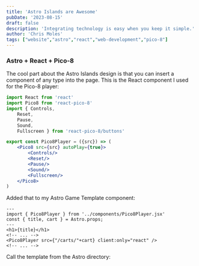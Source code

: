```yaml
---
title: 'Astro Islands are Awesome'
pubDate: '2023-08-15'
draft: false
description: 'Integrating technology is easy when you keep it simple.'
author: 'Chris Moles'
tags: ["website","astro","react","web-development","pico-8"]
---
```


### Astro + React + Pico-8

The cool part about the Astro Islands design is that you can insert a component
of any type into the page. This is the React component I used for the Pico-8
player:

```jsx
import React from 'react'
import Pico8 from 'react-pico-8'
import { Controls,
    Reset,
    Pause,
    Sound,
    Fullscreen } from 'react-pico-8/buttons'

export const Pico8Player = ({src}) => (
    <Pico8 src={src} autoPlay={true}>
        <Controls/>
        <Reset/>
        <Pause/>
        <Sound/>
        <Fullscreen/>
    </Pico8>
)
```

Added that to my Astro Game Template component:

```astro
---
import { Pico8Player } from '../components/Pico8Player.jsx'
const { title, cart } = Astro.props;
---
<h1>{title}</h1>
<!-- ... -->
<Pico8Player src={"/carts/"+cart} client:only="react" />
<!-- ... -->
```

Call the template from the Astro directory:

```astro
---
import MarkdownGameLayout from './layouts/MarkdownGameLayout.astro'
//...
const game = Astro.props;
const { Content } = await game.render();
---
<GamePost {...game.data}>
	<Content />
</GamePost>
```

And by adding a few lines to a Markdown file, I can host a game on my website:

```markdown
---
title: Ghost Hunter
layout: MarkdownGameLayout.astro
cart: ghost-hunter.js
---

### Overview
...
```

That's it. Thanks to Astro, React, Pico-8, and the [React Pico-8 component by
woofers](//github.com/woofers/react-pico-8), I was able to host [my recent Pico-8
game](/games/ghost-hunter) on my wonderful, personal website. And now it's as
easy as adding another Markdown entry to host another game.

Unfortunately, the component doesn't work on mobile, but maybe we can fix it and try a pull request. Let's put it on the list of things to do. Ooh, I should make a component for my list of things to do.
